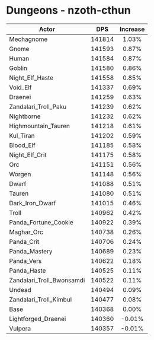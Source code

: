 # Dungeons - nzoth-cthun
| Actor | DPS | Increase |
|---|:---:|:---:|
|Mechagnome|141814|1.03%|
|Gnome|141593|0.87%|
|Human|141584|0.87%|
|Goblin|141580|0.86%|
|Night_Elf_Haste|141558|0.85%|
|Void_Elf|141337|0.69%|
|Draenei|141259|0.63%|
|Zandalari_Troll_Paku|141239|0.62%|
|Nightborne|141232|0.62%|
|Highmountain_Tauren|141218|0.61%|
|Kul_Tiran|141202|0.59%|
|Blood_Elf|141185|0.58%|
|Night_Elf_Crit|141175|0.58%|
|Orc|141151|0.56%|
|Worgen|141148|0.56%|
|Dwarf|141088|0.51%|
|Tauren|141080|0.51%|
|Dark_Iron_Dwarf|141015|0.46%|
|Troll|140962|0.42%|
|Panda_Fortune_Cookie|140922|0.39%|
|Maghar_Orc|140738|0.26%|
|Panda_Crit|140706|0.24%|
|Panda_Mastery|140689|0.23%|
|Panda_Vers|140622|0.18%|
|Panda_Haste|140525|0.11%|
|Zandalari_Troll_Bwonsamdi|140522|0.11%|
|Undead|140494|0.09%|
|Zandalari_Troll_Kimbul|140477|0.08%|
|Base|140368|0.00%|
|Lightforged_Draenei|140360|-0.01%|
|Vulpera|140357|-0.01%|
